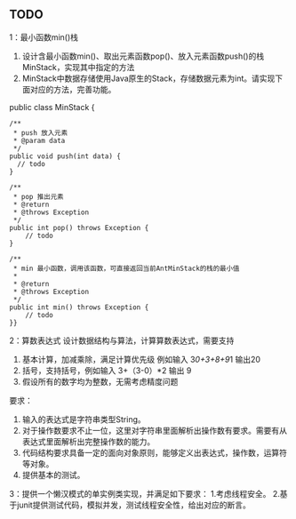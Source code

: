 ## TODO
1：最小函数min()栈

1. 设计含最小函数min()、取出元素函数pop()、放入元素函数push()的栈MinStack，实现其中指定的方法
2. MinStack中数据存储使用Java原生的Stack，存储数据元素为int。请实现下面对应的方法，完善功能。

public class MinStack {

    /**
     * push 放入元素
     * @param data
     */
    public void push(int data) {
      // todo
    }

    /**
     * pop 推出元素
     * @return
     * @throws Exception
     */
    public int pop() throws Exception {
        // todo
    }

    /**
     * min 最小函数，调用该函数，可直接返回当前AntMinStack的栈的最小值
     *
     * @return
     * @throws Exception
     */
    public int min() throws Exception {
        // todo
    }}


2：算数表达式
设计数据结构与算法，计算算数表达式，需要支持
  1. 基本计算，加减乘除，满足计算优先级 例如输入 3*0+3+8+9*1 输出20
  2. 括号，支持括号，例如输入 3+（3-0）*2 输出 9
  3. 假设所有的数字均为整数，无需考虑精度问题

要求：
1. 输入的表达式是字符串类型String。
2. 对于操作数要求不止一位，这里对字符串里面解析出操作数有要求。需要有从表达式里面解析出完整操作数的能力。
3. 代码结构要求具备一定的面向对象原则，能够定义出表达式，操作数，运算符等对象。
4. 提供基本的测试。


3：提供一个懒汉模式的单实例类实现，并满足如下要求：
    1.考虑线程安全。
    2.基于junit提供测试代码，模拟并发，测试线程安全性，给出对应的断言。